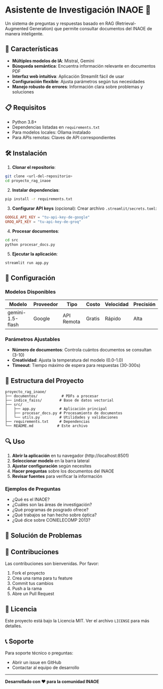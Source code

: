# Asistente de Investigación INAOE 🤖

Un sistema de preguntas y respuestas basado en RAG (Retrieval-Augmented Generation) que permite consultar documentos del INAOE de manera inteligente.

## 🚀 Características

- **Múltiples modelos de IA**: Mistral, Gemini
- **Búsqueda semántica**: Encuentra información relevante en documentos PDF
- **Interfaz web intuitiva**: Aplicación Streamlit fácil de usar
- **Configuración flexible**: Ajusta parámetros según tus necesidades
- **Manejo robusto de errores**: Información clara sobre problemas y soluciones

## 📋 Requisitos

- Python 3.8+
- Dependencias listadas en `requirements.txt`
- Para modelos locales: Ollama instalado
- Para APIs remotas: Claves de API correspondientes

## 🛠️ Instalación

1. **Clonar el repositorio**:
```bash
git clone <url-del-repositorio>
cd proyecto_rag_inaoe
```

2. **Instalar dependencias**:
```bash
pip install -r requirements.txt
```

3. **Configurar API keys** (opcional):
Crear archivo `.streamlit/secrets.toml`:
```toml
GOOGLE_API_KEY = "tu-api-key-de-google"
GROQ_API_KEY = "tu-api-key-de-groq"
```

4. **Procesar documentos**:
```bash
cd src
python procesar_docs.py
```

5. **Ejecutar la aplicación**:
```bash
streamlit run app.py
```

## 🔧 Configuración

### Modelos Disponibles

| Modelo | Proveedor | Tipo | Costo | Velocidad | Precisión |
|--------|-----------|------|-------|-----------|-----------|
| gemini-1.5-flash | Google | API Remota | Gratis | Rápido | Alta |


### Parámetros Ajustables

- **Número de documentos**: Controla cuántos documentos se consultan (3-10)
- **Creatividad**: Ajusta la temperatura del modelo (0.0-1.0)
- **Timeout**: Tiempo máximo de espera para respuestas (30-300s)

## 📁 Estructura del Proyecto

```
proyecto_rag_inaoe/
├── documentos/           # PDFs a procesar
├── indice_faiss/        # Base de datos vectorial
├── src/
│   ├── app.py           # Aplicación principal
│   ├── procesar_docs.py # Procesamiento de documentos
│   └── utils.py         # Utilidades y validaciones
├── requirements.txt     # Dependencias
└── README.md           # Este archivo
```

## 🔍 Uso

1. **Abrir la aplicación** en tu navegador (http://localhost:8501)
2. **Seleccionar modelo** en la barra lateral
3. **Ajustar configuración** según necesites
4. **Hacer preguntas** sobre los documentos del INAOE
5. **Revisar fuentes** para verificar la información

### Ejemplos de Preguntas

- ¿Qué es el INAOE?
- ¿Cuáles son las áreas de investigación?
- ¿Qué programas de posgrado ofrece?
- ¿Qué trabajos se han hecho sobre óptica?
- ¿Qué dice sobre CONIELECOMP 2013?

## 🐛 Solución de Problemas



## 🤝 Contribuciones

Las contribuciones son bienvenidas. Por favor:

1. Fork el proyecto
2. Crea una rama para tu feature
3. Commit tus cambios
4. Push a la rama
5. Abre un Pull Request

## 📄 Licencia

Este proyecto está bajo la Licencia MIT. Ver el archivo `LICENSE` para más detalles.

## 📞 Soporte

Para soporte técnico o preguntas:
- Abrir un issue en GitHub
- Contactar al equipo de desarrollo

---

**Desarrollado con ❤️ para la comunidad INAOE**
